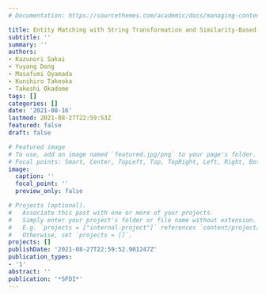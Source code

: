 ```yaml
---
# Documentation: https://sourcethemes.com/academic/docs/managing-content/

title: Entity Matching with String Transformation and Similarity-Based Features
subtitle: ''
summary: ''
authors:
- Kazunori Sakai
- Yuyang Dong
- Masafumi Oyamada
- Kunihiro Takeoka
- Takeshi Okadome
tags: []
categories: []
date: '2021-08-16'
lastmod: 2021-08-27T22:59:53Z
featured: false
draft: false

# Featured image
# To use, add an image named `featured.jpg/png` to your page's folder.
# Focal points: Smart, Center, TopLeft, Top, TopRight, Left, Right, BottomLeft, Bottom, BottomRight.
image:
  caption: ''
  focal_point: ''
  preview_only: false

# Projects (optional).
#   Associate this post with one or more of your projects.
#   Simply enter your project's folder or file name without extension.
#   E.g. `projects = ["internal-project"]` references `content/project/deep-learning/index.md`.
#   Otherwise, set `projects = []`.
projects: []
publishDate: '2021-08-27T22:59:52.901247Z'
publication_types:
- '1'
abstract: ''
publication: '*SFDI*'
---
```


